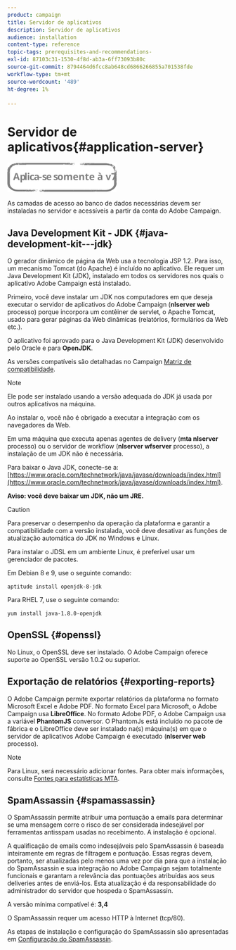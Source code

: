 ```yaml
---
product: campaign
title: Servidor de aplicativos
description: Servidor de aplicativos
audience: installation
content-type: reference
topic-tags: prerequisites-and-recommendations-
exl-id: 87103c31-1530-4f8d-ab3a-6ff73093b80c
source-git-commit: 8794464d6fcc8ab648cd6866266855a701538fde
workflow-type: tm+mt
source-wordcount: '489'
ht-degree: 1%

---
```


# Servidor de aplicativos{#application-server}

![](../../assets/v7-only.svg)

As camadas de acesso ao banco de dados necessárias devem ser instaladas no servidor e acessíveis a partir da conta do Adobe Campaign.

## Java Development Kit - JDK {#java-development-kit---jdk}

O gerador dinâmico de página da Web usa a tecnologia JSP 1.2. Para isso, um mecanismo Tomcat (do Apache) é incluído no aplicativo. Ele requer um Java Development Kit (JDK), instalado em todos os servidores nos quais o aplicativo Adobe Campaign está instalado.

Primeiro, você deve instalar um JDK nos computadores em que deseja executar o servidor de aplicativos do Adobe Campaign (**nlserver web** processo) porque incorpora um contêiner de servlet, o Apache Tomcat, usado para gerar páginas da Web dinâmicas (relatórios, formulários da Web etc.).

O aplicativo foi aprovado para o Java Development Kit (JDK) desenvolvido pelo Oracle e para **OpenJDK**.

As versões compatíveis são detalhadas no Campaign [Matriz de compatibilidade](../../rn/using/compatibility-matrix.md).

>[!NOTE]
>
>Ele pode ser instalado usando a versão adequada do JDK já usada por outros aplicativos na máquina.
>  
>Ao instalar o, você não é obrigado a executar a integração com os navegadores da Web.
>
>Em uma máquina que executa apenas agentes de delivery (**mta nlserver** processo) ou o servidor de workflow (**nlserver wfserver** processo), a instalação de um JDK não é necessária.

Para baixar o Java JDK, conecte-se a: [https://www.oracle.com/technetwork/java/javase/downloads/index.html](https://www.oracle.com/technetwork/java/javase/downloads/index.html).

**Aviso: você deve baixar um JDK, não um JRE.**

>[!CAUTION]
>
>Para preservar o desempenho da operação da plataforma e garantir a compatibilidade com a versão instalada, você deve desativar as funções de atualização automática do JDK no Windows e Linux.

Para instalar o JDSL em um ambiente Linux, é preferível usar um gerenciador de pacotes.

Em Debian 8 e 9, use o seguinte comando:

```
aptitude install openjdk-8-jdk
```

Para RHEL 7, use o seguinte comando:

```
yum install java-1.8.0-openjdk
```

## OpenSSL {#openssl}

No Linux, o OpenSSL deve ser instalado. O Adobe Campaign oferece suporte ao OpenSSL versão 1.0.2 ou superior.

## Exportação de relatórios {#exporting-reports}

O Adobe Campaign permite exportar relatórios da plataforma no formato Microsoft Excel e Adobe PDF. No formato Excel para Microsoft, o Adobe Campaign usa **LibreOffice**. No formato Adobe PDF, o Adobe Campaign usa a variável **PhantomJS** conversor. O PhantomJs está incluído no pacote de fábrica e o LibreOffice deve ser instalado na(s) máquina(s) em que o servidor de aplicativos Adobe Campaign é executado (**nlserver web** processo).

>[!NOTE]
>
>Para Linux, será necessário adicionar fontes. Para obter mais informações, consulte [Fontes para estatísticas MTA](../../installation/using/prerequisites-of-campaign-installation-in-linux.md#fonts-for-mta-statistics).

## SpamAssassin {#spamassassin}

O SpamAssassin permite atribuir uma pontuação a emails para determinar se uma mensagem corre o risco de ser considerada indesejável por ferramentas antisspam usadas no recebimento. A instalação é opcional.

A qualificação de emails como indesejáveis pelo SpamAssassin é baseada inteiramente em regras de filtragem e pontuação. Essas regras devem, portanto, ser atualizadas pelo menos uma vez por dia para que a instalação do SpamAssassin e sua integração no Adobe Campaign sejam totalmente funcionais e garantam a relevância das pontuações atribuídas aos seus deliveries antes de enviá-los. Esta atualização é da responsabilidade do administrador do servidor que hospeda o SpamAssassin.

A versão mínima compatível é: **3,4**

O SpamAssassin requer um acesso HTTP à Internet (tcp/80).

As etapas de instalação e configuração do SpamAssassin são apresentadas em [Configuração do SpamAssassin](../../installation/using/configuring-spamassassin.md).
